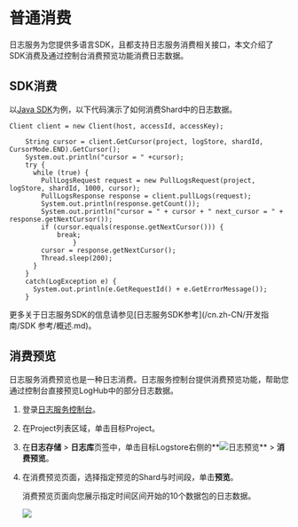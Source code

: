# 普通消费

日志服务为您提供多语言SDK，且都支持日志服务消费相关接口，本文介绍了SDK消费及通过控制台消费预览功能消费日志数据。

## SDK消费

以[Java SDK](https://github.com/aliyun/aliyun-log-java-sdk)为例，以下代码演示了如何消费Shard中的日志数据。

```
Client client = new Client(host, accessId, accessKey);

    String cursor = client.GetCursor(project, logStore, shardId, CursorMode.END).GetCursor();
    System.out.println("cursor = " +cursor);
    try {
      while (true) {
        PullLogsRequest request = new PullLogsRequest(project, logStore, shardId, 1000, cursor);
        PullLogsResponse response = client.pullLogs(request);
        System.out.println(response.getCount());
        System.out.println("cursor = " + cursor + " next_cursor = " + response.getNextCursor());
        if (cursor.equals(response.getNextCursor())) {
            break;
                }
        cursor = response.getNextCursor();
        Thread.sleep(200);
      }
    }
    catch(LogException e) {
      System.out.println(e.GetRequestId() + e.GetErrorMessage());
    }
```

更多关于日志服务SDK的信息请参见[日志服务SDK参考](/cn.zh-CN/开发指南/SDK 参考/概述.md)。

## 消费预览

日志服务消费预览也是一种日志消费。日志服务控制台提供消费预览功能，帮助您通过控制台直接预览LogHub中的部分日志数据。

1.  登录[日志服务控制台](https://sls.console.aliyun.com)。

2.  在Project列表区域，单击目标Project。

3.  在**日志存储** \> **日志库**页签中，单击目标Logstore右侧的**![日志预览](https://static-aliyun-doc.oss-cn-hangzhou.aliyuncs.com/assets/img/zh-CN/5595209951/p53655.png)** \> **消费预览**。

4.  在消费预览页面，选择指定预览的Shard与时间段，单击**预览**。

    消费预览页面向您展示指定时间区间开始的10个数据包的日志数据。

    ![](https://static-aliyun-doc.oss-cn-hangzhou.aliyuncs.com/assets/img/zh-CN/4705238951/p5786.png)


